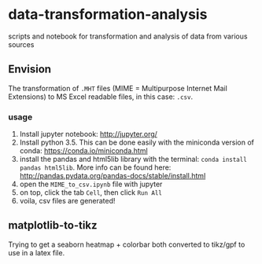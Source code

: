 # data-transformation-analysis
scripts and notebook for transformation and analysis of data from various sources

## Envision

The transformation of ```.MHT``` files (MIME = Multipurpose Internet Mail Extensions) to MS Excel readable files, in this case: ```.csv```.

### usage

1. Install jupyter notebook: http://jupyter.org/
2. Install python 3.5. This can be done easily with the miniconda version of conda: https://conda.io/miniconda.html
3. install the pandas and html5lib library with the terminal: ```conda install pandas html5lib```. More info can be found here: http://pandas.pydata.org/pandas-docs/stable/install.html
4. open the ```MIME_to_csv.ipynb``` file with jupyter
5. on top, click the tab ```Cell```, then click ```Run All```
6. voila, csv files are generated!

## matplotlib-to-tikz

Trying to get a seaborn heatmap + colorbar both converted to tikz/gpf to use in a latex file.
